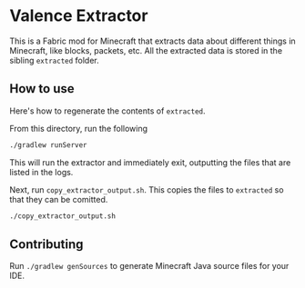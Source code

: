 # Valence Extractor

This is a Fabric mod for Minecraft that extracts data about different things in Minecraft, like blocks, packets, etc. All the extracted data is stored in the sibling `extracted` folder.

## How to use

Here's how to regenerate the contents of `extracted`.

From this directory, run the following

```sh
./gradlew runServer
```

This will run the extractor and immediately exit, outputting the files that are listed in the logs. 

Next, run `copy_extractor_output.sh`. This copies the files to `extracted` so that they can be comitted.

```sh
./copy_extractor_output.sh
```

## Contributing

Run `./gradlew genSources` to generate Minecraft Java source files for your IDE.
